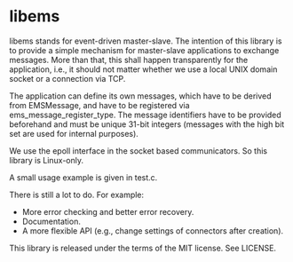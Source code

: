 # libems #
libems stands for event-driven master-slave. The intention of this library is
to provide a simple mechanism for master-slave applications to exchange messages.
More than that, this shall happen transparently for the application, i.e.,
it should not matter whether we use a local UNIX domain socket or a connection
via TCP.

The application can define its own messages, which have to be derived from
EMSMessage, and have to be registered via ems_message_register_type. The message
identifiers have to be provided beforehand and must be unique 31-bit integers
(messages with the high bit set are used for internal purposes).

We use the epoll interface in the socket based communicators. So this library
is Linux-only.

A small usage example is given in test.c.

There is still a lot to do. For example:
 * More error checking and better error recovery.
 * Documentation.
 * A more flexible API (e.g., change settings of connectors after creation).

This library is released under the terms of the MIT license. See LICENSE.
